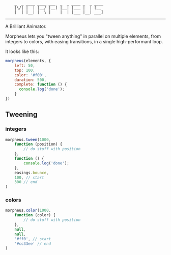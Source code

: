 		_  _ ____ ____ ___  _  _ ____ _  _ ____
		|\/| |  | |__/ |__] |__| |___ |  | [__
		|  | |__| |  \ |    |  | |___ |__| ___]
-----
A Brilliant Animator.

Morpheus lets you "tween anything" in parallel on multiple elements, from integers to colors, with easing transitions, in a single high-performant loop.

It looks like this:

``` js
morpheus(elements, {
	left: 50,
	top: 100,
	color: '#f00',
	duration: 500,
	complete: function () {
	  console.log('done');
	}
})
```

Tweening
------

<h3>integers</h3>

``` js
morpheus.tween(1000,
	function (position) {
		// do stuff with position
	},
	function () {
		console.log('done');
	},
	easings.bounce,
	100, // start
	300 // end
)
```

<h3>colors</h3>

``` js
morpheus.color(1000,
	function (color) {
		// do stuff with position
	},
	null,
	null,
	'#ff0', // start
	'#cc33ee' // end
)
```
